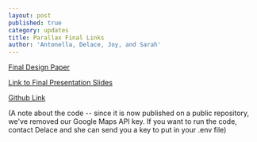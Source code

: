 ```yaml
---
layout: post
published: true
category: updates
title: Parallax Final Links
author: 'Antonella, Delace, Joy, and Sarah'
---
```

[Final Design Paper](https://docs.google.com/document/d/1tR_ubPGjU0_NqcsAdWrbTX6JL-royGOEo7jzW9U8nWI/edit?usp=sharing)

[Link to Final Presentation Slides](https://docs.google.com/presentation/d/1RroHZeEqvCOV2YmcDyOUGYMKqLIM4ySSWn8TNqB_-f8/edit?usp=sharing)

[Github Link](https://github.com/edwardsarah/parallax2)

(A note about the code -- since it is now published on a public repository, we've removed our Google Maps API key. If you want to run the code, contact Delace and she can send you a key to put in your .env file)

